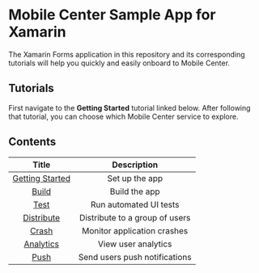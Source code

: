 # Mobile Center Sample App for Xamarin
The Xamarin Forms application in this repository and its corresponding tutorials will help you quickly and easily onboard to Mobile Center.


## Tutorials
First navigate to the **Getting Started** tutorial linked below. After following that tutorial, you can choose which Mobile Center service to explore. 

## Contents

| Title | Description |
|:-:|:-:|
| [Getting Started]() | Set up the app |
| [Build]() | Build the app |
| [Test]() | Run automated UI tests |
| [Distribute]()| Distribute to a group of users |
| [Crash]() | Monitor application crashes |
| [Analytics]()  | View user analytics |
| [Push]() | Send users push notifications |
